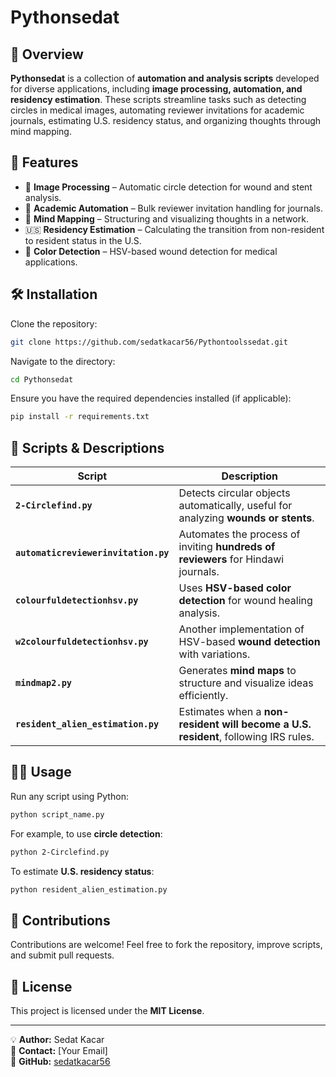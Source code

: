 # Pythonsedat

## 📌 Overview  
**Pythonsedat** is a collection of **automation and analysis scripts** developed for diverse applications, including **image processing, automation, and residency estimation**. These scripts streamline tasks such as detecting circles in medical images, automating reviewer invitations for academic journals, estimating U.S. residency status, and organizing thoughts through mind mapping.

## 🚀 Features  
- 🏥 **Image Processing** – Automatic circle detection for wound and stent analysis.  
- 📑 **Academic Automation** – Bulk reviewer invitation handling for journals.  
- 🧠 **Mind Mapping** – Structuring and visualizing thoughts in a network.  
- 🇺🇸 **Residency Estimation** – Calculating the transition from non-resident to resident status in the U.S.  
- 🎨 **Color Detection** – HSV-based wound detection for medical applications.  

## 🛠 Installation  
Clone the repository:  
```sh
git clone https://github.com/sedatkacar56/Pythontoolssedat.git
```
Navigate to the directory:  
```sh
cd Pythonsedat
```
Ensure you have the required dependencies installed (if applicable):  
```sh
pip install -r requirements.txt
```

## 📂 Scripts & Descriptions  
| Script | Description |
|--------|------------|
| **`2-Circlefind.py`** | Detects circular objects automatically, useful for analyzing **wounds or stents**. |
| **`automaticreviewerinvitation.py`** | Automates the process of inviting **hundreds of reviewers** for Hindawi journals. |
| **`colourfuldetectionhsv.py`** | Uses **HSV-based color detection** for wound healing analysis. |
| **`w2colourfuldetectionhsv.py`** | Another implementation of HSV-based **wound detection** with variations. |
| **`mindmap2.py`** | Generates **mind maps** to structure and visualize ideas efficiently. |
| **`resident_alien_estimation.py`** | Estimates when a **non-resident will become a U.S. resident**, following IRS rules. |

## 🏃‍♂️ Usage  
Run any script using Python:  
```sh
python script_name.py
```
For example, to use **circle detection**:  
```sh
python 2-Circlefind.py
```
To estimate **U.S. residency status**:  
```sh
python resident_alien_estimation.py
```

## 🤝 Contributions  
Contributions are welcome! Feel free to fork the repository, improve scripts, and submit pull requests.  

## 📜 License  
This project is licensed under the **MIT License**.  

---
💡 **Author:** Sedat Kacar  
📧 **Contact:** [Your Email]  
📌 **GitHub:** [sedatkacar56](https://github.com/sedatkacar56)  
